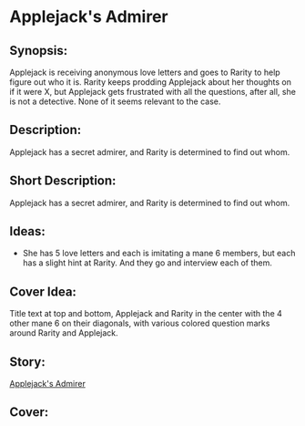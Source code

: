 # Applejack's Admirer

## Synopsis:
Applejack is receiving anonymous love letters and goes to Rarity to help figure out who it is. Rarity keeps prodding Applejack about her thoughts on if it were X, but Applejack gets frustrated with all the questions, after all, she is not a detective. None of it seems relevant to the case.

## Description:
Applejack has a secret admirer, and Rarity is determined to find out whom.

## Short Description:
Applejack has a secret admirer, and Rarity is determined to find out whom.

## Ideas:
- She has 5 love letters and each is imitating a mane 6 members, but each has a slight hint at Rarity. And they go and interview each of them.

## Cover Idea:
Title text at top and bottom, Applejack and Rarity in the center with the 4 other mane 6 on their diagonals, with various colored question marks around Rarity and Applejack.

## Story:
[Applejack's Admirer](./applejacks-admirer.md)

## Cover:

